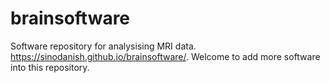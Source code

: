 # brainsoftware
Software repository for analysising MRI data. 
https://sinodanish.github.io/brainsoftware/. Welcome to add more software into this repository.
